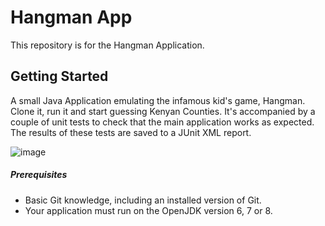 # Hangman App
This repository is for the Hangman Application. 

## Getting Started
A small Java Application emulating the infamous kid's game, Hangman. Clone it, run it and start guessing Kenyan Counties. It's accompanied by a couple of unit tests to check that the main application works as expected. The results of these tests are saved to a JUnit XML report.


![image](https://user-images.githubusercontent.com/38578499/39815053-88685442-539f-11e8-8579-8d6ddf5c8912.png)


##### Prerequisites
- Basic Git knowledge, including an installed version of Git.
- Your application must run on the OpenJDK version 6, 7 or 8.
